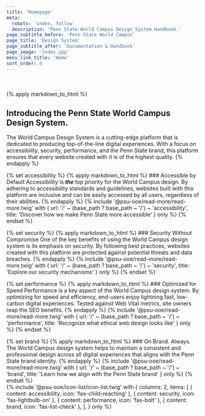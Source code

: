 ```yaml
---
title: 'Homepage'
meta:
  robots: 'index, follow'
  description: 'Penn State World Campus Design System Handbook.'
page_subtitle_before: 'Penn State World Campus'
page_title: 'Design System'
page_subtitle_after: 'Documentation & Handbook'
page_image: 'index.jpg'
menu_link_title: 'Home'
sort_order: 0
---
```

<br><br>
{% apply markdown_to_html %}
  ## Introducing the Penn State World Campus Design System.
  The World Campus Design System is a cutting-edge platform that is dedicated
  to producing top-of-the-line digital experiences. With a focus on
  accessibility, security, performance, and the Penn State brand, this 
  platform ensures that every website created with it is of the highest
  quality.
{% endapply %}

{% set accessibility %}
  {% apply markdown_to_html %}
    ### Accessible <span class="text--contrasting">by Default</span>
    Accessibility is ***the*** top priority for the World Campus design. By
    adhering to accessibility standards and guidelines, websites built with
    this platform are inclusive and can be easily accessed by all users,
    regardless of their abilities.
  {% endapply %}
  {% include '@psu-ooe/read-more/read-more.twig' with {
    url: '/' ~ (base_path ? base_path ~ '/') ~ 'accessibility',
    title: 'Discover how we make Penn State more accessible'
  } only %}
{% endset %}

{% set security %}
  {% apply markdown_to_html %}
    ### Security <span class="text--contrasting">Without Compromise</span>
    One of the key benefits of using the World Campus design system is its
    emphasis on security. By following best practices, websites created with
    this platform are protected against potential threats and data breaches.
  {% endapply %}
  {% include '@psu-ooe/read-more/read-more.twig' with {
    url: '/' ~ (base_path ? base_path ~ '/') ~ 'security',
    title: 'Explore our security mechanisms'
  } only %}
{% endset %}

{% set performance %}
  {% apply markdown_to_html %}
    ### Optimized <span class="text--contrasting">for Speed</span>
    Performance is a key aspect of the World Campus design system. By
    optimizing for speed and efficiency, end-users enjoy lightning fast, 
    low-carbon digital experiences. Tested against Web Vital metrics, site
    owners reap the SEO benefits.
  {% endapply %}
  {% include '@psu-ooe/read-more/read-more.twig' with {
    url: '/' ~ (base_path ? base_path ~ '/') ~ 'performance',
    title: 'Recognize what ethical web design looks like'
  } only %}
{% endset %}

{% set brand %}
  {% apply markdown_to_html %}
    ### On Brand. <span class="text--contrasting">Always.</span>
    The World Campus design system helps to maintain a consistent and
    professional design across all digital experiences that aligns with the
    Penn State brand identity.
  {% endapply %}
  {% include '@psu-ooe/read-more/read-more.twig' with {
    url: '/' ~ (base_path ? base_path ~ '/') ~ 'brand',
    title: 'Learn how we align with the Penn State brand'
  } only %}
{% endset %}
<br>
{% include '@psu-ooe/icon-list/icon-list.twig' with {
  columns: 2,
  items: [
    { content: accessibility, icon: 'fas-child-reaching' },
    { content: security, icon: 'fas-lightbulb-on' },
    { content: performance, icon: 'fas-bolt' },
    { content: brand, icon: 'fas-list-check' },
  ],
} only %}